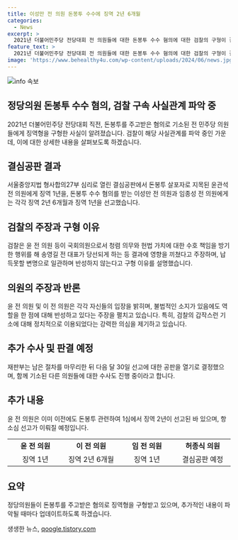 ```yaml
---
title: 이성만 전 의원 돈봉투 수수에 징역 2년 6개월
categories:
  - News
excerpt: >
  2021년 더불어민주당 전당대회 전 의원들에 대한 돈봉투 수수 혐의에 대한 검찰의 구형이 결정되었습니다. 윤관석 전 의원에게 징역 1년, 이성만 전 의원에게 징역 2년 6개월, 임종성 전 의원에게는 징역 1년을 구형했습니다. 검찰은 국회의원으로서의 의무와 책임을 방기한 행위를 비난하며, 윤 전 의원 등은 나타난 결과에 영향을 끼쳤다고 주장했습니다. 최후 진술에서 윤 전 의원은 반성하고 있다며 현재 진행 중인 수사와 재판에 대해 언급했습니다. 재판부는 다음 달 30일에 선고 공판을 열 예정이며, 함께 기소된 허종식 의원에 대한 결심공판은 24일에 열릴 예정입니다. 윤 전 의원을 포함한 7명에 대한 추가 수사가 이어지고 있으며, 윤 전 의원의 항소심 선고는 모레 예정되어 있습니다.
feature_text: >
  2021년 더불어민주당 전당대회 전 의원들에 대한 돈봉투 수수 혐의에 대한 검찰의 구형이 결정되었습니다. 윤관석 전 의원에게 징역 1년, 이성만 전 의원에게 징역 2년 6개월, 임종성 전 의원에게는 징역 1년을 구형했습니다. 검찰은 국회의원으로서의 의무와 책임을 방기한 행위를 비난하며, 윤 전 의원 등은 나타난 결과에 영향을 끼쳤다고 주장했습니다. 최후 진술에서 윤 전 의원은 반성하고 있다며 현재 진행 중인 수사와 재판에 대해 언급했습니다. 재판부는 다음 달 30일에 선고 공판을 열 예정이며, 함께 기소된 허종식 의원에 대한 결심공판은 24일에 열릴 예정입니다. 윤 전 의원을 포함한 7명에 대한 추가 수사가 이어지고 있으며, 윤 전 의원의 항소심 선고는 모레 예정되어 있습니다.
image: 'https://www.behealthy4u.com/wp-content/uploads/2024/06/news.jpg'
---
```


<p><img src="https://www.behealthy4u.com/wp-content/uploads/2024/06/news.jpg" alt="info 속보" /></p>

<h2 data-ke-size="size26">정당의원 돈봉투 수수 혐의, 검찰 구속 사실관계 파악 중</h2>

<p data-ke-size="size16">2021년 더불어민주당 전당대회 직전, 돈봉투를 주고받은 혐의로 기소된 전 민주당 의원들에게 징역형을 구형한 사실이 알려졌습니다. 검찰이 해당 사실관계를 파악 중인 가운데, 이에 대한 상세한 내용을 살펴보도록 하겠습니다.</p>

<h2 data-ke-size="size26">결심공판 결과</h2>

<p data-ke-size="size16">서울중앙지법 형사합의27부 심리로 열린 결심공판에서 돈봉투 살포자로 지목된 윤관석 전 의원에게 징역 1년을, 돈봉투 수수 혐의를 받는 이성만 전 의원과 임종성 전 의원에게는 각각 징역 2년 6개월과 징역 1년을 선고했습니다.</p>

<h2 data-ke-size="size26">검찰의 주장과 구형 이유</h2>

<p data-ke-size="size16">검찰은 윤 전 의원 등이 국회의원으로서 청렴 의무와 헌법 가치에 대한 수호 책임을 방기한 행위를 해 송영길 전 대표가 당선되게 하는 등 결과에 영향을 끼쳤다고 주장하며, 납득못할 변명으로 일관하며 반성하지 않는다고 구형 이유를 설명했습니다.</p>

<h2 data-ke-size="size26">의원의 주장과 반론</h2>

<p data-ke-size="size16">윤 전 의원 및 이 전 의원은 각각 자신들의 입장을 밝히며, 불법적인 소지가 있음에도 역할을 한 점에 대해 반성하고 있다는 주장을 펼치고 있습니다. 특히, 검찰의 갑작스런 기소에 대해 정치적으로 이용되었다는 강력한 의심을 제기하고 있습니다.</p>

<h2 data-ke-size="size26">추가 수사 및 판결 예정</h2>

<p data-ke-size="size16">재판부는 남은 절차를 마무리한 뒤 다음 달 30일 선고에 대한 공판을 열기로 결정했으며, 함께 기소된 다른 의원들에 대한 수사도 진행 중이라고 합니다.</p>

<h2 data-ke-size="size26">추가 내용</h2>

<p data-ke-size="size16">윤 전 의원은 이미 이전에도 돈봉투 관련하여 1심에서 징역 2년이 선고된 바 있으며, 항소심 선고가 이뤄질 예정입니다.</p>

<table>
  <colgroup>
    <col width="150px" />
    <col width="150px" />
    <col width="150px" />
    <col width="150px" />
  </colgroup>
  <tbody>
    <tr>
      <td style="text-align: center; height: 17px;"><b>윤 전 의원</b></td>
      <td style="text-align: center; height: 17px;"><b>이 전 의원</b></td>
      <td style="text-align: center; height: 17px;"><b>임 전 의원</b></td>
      <td style="text-align: center; height: 17px;"><b>허종식 의원</b></td>
    </tr>
    <tr>
      <td style="text-align: center; height: 17px;">징역 1년</td>
      <td style="text-align: center; height: 17px;">징역 2년 6개월</td>
      <td style="text-align: center; height: 17px;">징역 1년</td>
      <td style="text-align: center; height: 17px;">결심공판 예정</td>
    </tr>
  </tbody>
</table>

<h2 data-ke-size="size26">요약</h2>

<p data-ke-size="size16">정당의원들이 돈봉투를 주고받은 혐의로 징역형을 구형받고 있으며, 추가적인 내용이 파악될 때마다 업데이트하도록 하겠습니다.</p>
생생한 뉴스, <a href="https://qoogle.tistory.com" rel="dofollow">qoogle.tistory.com</a>


